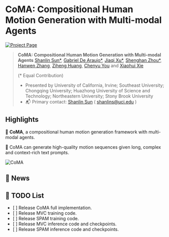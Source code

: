 # CoMA: Compositional Human Motion Generation with Multi-modal Agents 
[![Project Page](https://img.shields.io/badge/Project-Page-Green)]([https://gabrie-l.github.io/coma-page/])

> **CoMA: Compositional Human Motion Generation with Multi-modal Agents**
> [Shanlin Sun*]([https://siwensun.github.io/]), [Gabriel De Araujo*]([https://gabrie-l.github.io/]), [Jiaqi Xu*]([https://github.com/FufenNan/]), [Shenghan Zhou*]([https://shenghanzhou.github.io/]), [Hanwen Zhang]([https://github.com/zhw123456789/]), [Ziheng Huang]([https://github.com/HuangZiheng-o-O/]), [Chenyu You]([https://chenyuyou.me/]) and [Xiaohui Xie]([https://ics.uci.edu/~xhx/])
> 
> (\* Equal Contribution)
>
> - Presented by University of California, Irvine; Southeast University; Chongqing University; Huazhong University of Science and Technology; Northeastern University; Stony Brook University
> - :mailbox_with_mail: Primary contact: [Shanlin Sun]([https://siwensun.github.io/]) ( shanlins@uci.edu )
>

## Highlights <a name="highlights"></a>

:star2: **CoMA**, a compositional human motion generation framework with multi-modal agents.

:star2: CoMA can generate high-quality motion sequences given long, complex and context-rich text prompts. 

![](./assets/teaser_v2.png "CoMA")

## 📰 News

## 📝 TODO List

- \[ \] Release CoMA full implementation.
- \[ \] Release MVC training code.
- \[ \] Release SPAM training code.
- \[ \] Release MVC inference code and checkpoints.
- \[ \] Release SPAM inference code and checkpoints.
